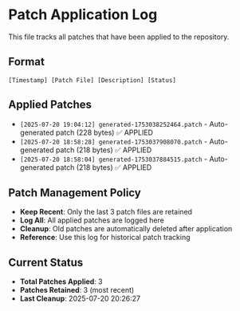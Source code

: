 # Patch Application Log

This file tracks all patches that have been applied to the repository.

## Format
`[Timestamp] [Patch File] [Description] [Status]`

## Applied Patches

- `[2025-07-20 19:04:12] generated-1753038252464.patch` - Auto-generated patch (228 bytes) ✅ APPLIED
- `[2025-07-20 18:58:28] generated-1753037908070.patch` - Auto-generated patch (218 bytes) ✅ APPLIED
- `[2025-07-20 18:58:04] generated-1753037884515.patch` - Auto-generated patch (218 bytes) ✅ APPLIED

## Patch Management Policy

- **Keep Recent**: Only the last 3 patch files are retained
- **Log All**: All applied patches are logged here
- **Cleanup**: Old patches are automatically deleted after application
- **Reference**: Use this log for historical patch tracking

## Current Status

- **Total Patches Applied**: 3
- **Patches Retained**: 3 (most recent)
- **Last Cleanup**: 2025-07-20 20:26:27
